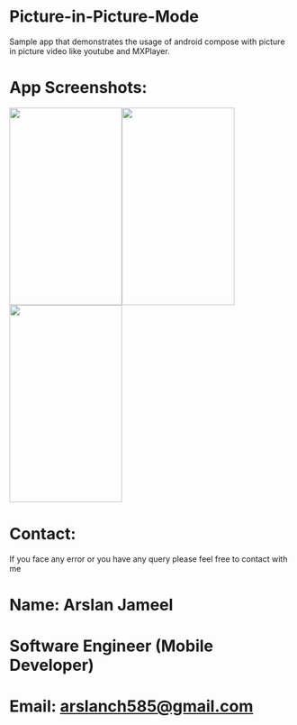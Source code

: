 # Picture-in-Picture-Mode

Sample app that demonstrates the usage of android compose with picture in picture video like youtube and MXPlayer.

# App Screenshots:
<img src="https://user-images.githubusercontent.com/51151820/190994378-109b43cd-edd6-41f2-8eff-ada9ca96aebb.png" width="200" height="350"><img src="https://user-images.githubusercontent.com/51151820/190994355-16a5368e-98ab-4fba-8451-daf65a6962d2.png" width="200" height="350"><img src="https://user-images.githubusercontent.com/51151820/190994373-6aea4c94-f3d5-4a6b-85dd-272923f8f131.png" width="200" height="350">



# Contact:
If you face any error or you have any query please feel free to contact with me
# Name: Arslan Jameel
# Software Engineer (Mobile Developer)
# Email: arslanch585@gmail.com
